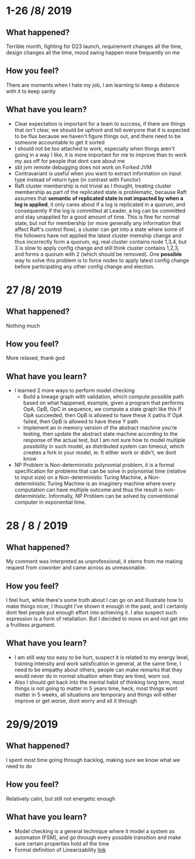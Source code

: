 # 1-26 /8/ 2019

## What happened?
Terrible month, fighting for D23 launch, requirement changes all the time, design changes all the time, mood swing happen more frequently on me

## How you feel?
There are moments when I hate my job, I am learning to keep a distance with it to keep sanity

## What have you learn?
* Clear expectation is important for a team to success, if there are things that isn't clear, we should be upfront and tell everyone that it is expected to be flux because we haven't figure things out, and there need to be someone accountable to get it sorted
* I should not be too attached to work, especially when things aren't going in a way I like, it is more important for me to improve than to work my ass off for people that dont care about me
* sbt jvm remote debugging does not work on Forked JVM
* Contravariant is useful when you want to extract information on input type instead of return type (in contrast with Functor)
* Raft cluster membership is not trivial as I thought, treating cluster membership as part of the replicated state is problematic, because Raft assumes that **semantic of replicated state is not impacted by when a log is applied**, it only cares about if a log is replicated in a quorum, and consequently if the log is committed at Leader, a log can be committed and stay unapplied for a good amount of time. This is fine for normal state, but not for membership (or more generally any information that affect Raft's control flow), a cluster can get into a state where some of the followers have not applied the latest cluster memship change and thus incorrectly form a quorum, eg. real cluster contains node 1,3,4, but 3 is slow to apply config change and still think cluster contains 1,2,3, and forms a quorum with 2 (which should be removed). One **possible** way to solve this problem is to force nodes to apply latest config change before participating any other config change and election. 


# 27 /8/ 2019
## What happened?
Nothing much

## How you feel?
More relaxed, thank god

## What have you learn?
* I learned 2 more ways to perform model checking
   - Build a lineage graph with validation, which compute possible path based on what happened, example, given a program that performs OpA, OpB, OpC in sequence, we compute a state graph like this
        If OpA succeeded, then OpB is allowed to have these X paths
        If OpA failed, then OpB is allowed to have these Y path
   - Implement an in memory version of the abstract machine you're testing, then update the abstract state machine according to the response of the actual test, but I am not sure how to model multiple possibility in such model, as distributed system can timeout, which creates a fork in your model, ie. It either work or didn't, we dont know 
* NP Problem is Non-deterministic polynomial problem, it is a formal specification for problems that can be solve in polynomial time (relative to input size) on a Non-deterministic Turing Machine, a Non-deterministic Turing Machine is an imaginery machine where every computation can have multiple outcome and thus the result is non-deterministic. Informally, NP Problem can be solved by conventional computer in exponential time.

# 28 / 8 / 2019
## What happened?
My comment was interpreted as unprofessional, it stems from me making request from coworker and came across as unreasonable.

## How you feel?
I feel hurt, while there's some truth about I can go on and illustrate how to make things nicer, I thought I've shown it enough in the past, and I certainly dont feel people put enough effort into achieving it. I also suspect such expression is a form of retaliation. But I decided to move on and not get into a fruitless argument. 

## What have you learn?
* I am still way too easy to be hurt, suspect it is related to my energy level, training intensity and work satisfication in general, at the same time, I need to be empathy about others, people can make remarks that they would never do in normal situation when they are tired, worn out.
* Also I should get back into the mental habit of thinking long term, most things is not going to matter in 5 years time, heck, most things wont matter in 5 weeks, all situations are temporary and things will either improve or get worse, dont worry and sit it through

# 29/9/2019

## What happened?
I spent most time going through backlog, making sure we know what we need to do

## How you feel?
Relatively calm, but still not energetic enough

## What have you learn?
* Model checking is a general technique where it model a system as automaton (FSM), and go through every possible transition and make sure certain properties hold all the time
* Formal definition of Linearizability [link](../learning-notes/linearizability.md) 

